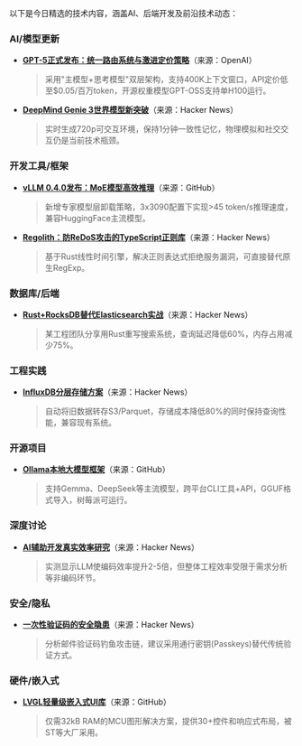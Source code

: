 以下是今日精选的技术内容，涵盖AI、后端开发及前沿技术动态：

### AI/模型更新
- **[GPT-5正式发布：统一路由系统与激进定价策略](https://twitter.com/OpenAI/status/1953526577297600557)**（来源：OpenAI）  
  > 采用"主模型+思考模型"双层架构，支持400K上下文窗口，API定价低至$0.05/百万token，开源权重模型GPT-OSS支持单H100运行。

- **[DeepMind Genie 3世界模型新突破](https://news.ycombinator.com/item?id=44798564)**（来源：Hacker News）  
  > 实时生成720p可交互环境，保持1分钟一致性记忆，物理模拟和社交交互仍是当前技术瓶颈。

### 开发工具/框架
- **[vLLM 0.4.0发布：MoE模型高效推理](https://github.com/vllm-project/vllm)**（来源：GitHub）  
  > 新增专家模型层卸载策略，3x3090配置下实现>45 token/s推理速度，兼容HuggingFace主流模型。

- **[Regolith：防ReDoS攻击的TypeScript正则库](https://news.ycombinator.com/item?id=44840052)**（来源：Hacker News）  
  > 基于Rust线性时间引擎，解决正则表达式拒绝服务漏洞，可直接替代原生RegExp。

### 数据库/后端
- **[Rust+RocksDB替代Elasticsearch实战](https://news.ycombinator.com/item?id=44836463)**（来源：Hacker News）  
  > 某工程团队分享用Rust重写搜索系统，查询延迟降低60%，内存占用减少75%。

### 工程实践
- **[InfluxDB分层存储方案](https://news.ycombinator.com/item?id=44842265)**（来源：Hacker News）  
  > 自动将旧数据转存S3/Parquet，存储成本降低80%的同时保持查询性能，兼容现有系统。

### 开源项目
- **[Ollama本地大模型框架](https://github.com/ollama/ollama)**（来源：GitHub）  
  > 支持Gemma、DeepSeek等主流模型，跨平台CLI工具+API，GGUF格式导入，树莓派可运行。

### 深度讨论
- **[AI辅助开发真实效率研究](https://news.ycombinator.com/item?id=44798605)**（来源：Hacker News）  
  > 实测显示LLM使编码效率提升2-5倍，但整体工程效率受限于需求分析等非编码环节。

### 安全/隐私
- **[一次性验证码的安全隐患](https://news.ycombinator.com/item?id=44820331)**（来源：Hacker News）  
  > 分析邮件验证码钓鱼攻击链，建议采用通行密钥(Passkeys)替代传统验证方式。

### 硬件/嵌入式
- **[LVGL轻量级嵌入式UI库](https://github.com/lvgl/lvgl)**（来源：GitHub）  
  > 仅需32kB RAM的MCU图形解决方案，提供30+控件和响应式布局，被ST等大厂采用。
